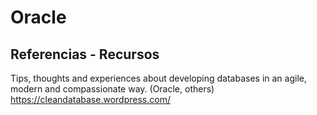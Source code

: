 # Oracle


 
## Referencias - Recursos

Tips, thoughts and experiences about developing databases in an agile, modern and compassionate way. (Oracle, others) 
https://cleandatabase.wordpress.com/